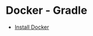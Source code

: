 Docker - Gradle
======================

 - [Install Docker](https://docs.docker.com/engine/installation/)



